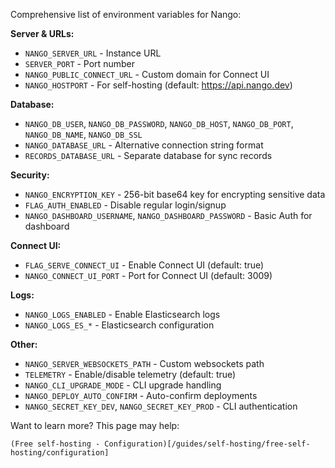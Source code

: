 Comprehensive list of environment variables for Nango:

**Server & URLs:**
- `NANGO_SERVER_URL` - Instance URL
- `SERVER_PORT` - Port number
- `NANGO_PUBLIC_CONNECT_URL` - Custom domain for Connect UI
- `NANGO_HOSTPORT` - For self-hosting (default: https://api.nango.dev)

**Database:**
- `NANGO_DB_USER`, `NANGO_DB_PASSWORD`, `NANGO_DB_HOST`, `NANGO_DB_PORT`, `NANGO_DB_NAME`, `NANGO_DB_SSL`
- `NANGO_DATABASE_URL` - Alternative connection string format
- `RECORDS_DATABASE_URL` - Separate database for sync records

**Security:**
- `NANGO_ENCRYPTION_KEY` - 256-bit base64 key for encrypting sensitive data
- `FLAG_AUTH_ENABLED` - Disable regular login/signup
- `NANGO_DASHBOARD_USERNAME`, `NANGO_DASHBOARD_PASSWORD` - Basic Auth for dashboard

**Connect UI:**
- `FLAG_SERVE_CONNECT_UI` - Enable Connect UI (default: true)
- `NANGO_CONNECT_UI_PORT` - Port for Connect UI (default: 3009)

**Logs:**
- `NANGO_LOGS_ENABLED` - Enable Elasticsearch logs
- `NANGO_LOGS_ES_*` - Elasticsearch configuration

**Other:**
- `NANGO_SERVER_WEBSOCKETS_PATH` - Custom websockets path
- `TELEMETRY` - Enable/disable telemetry (default: true)
- `NANGO_CLI_UPGRADE_MODE` - CLI upgrade handling
- `NANGO_DEPLOY_AUTO_CONFIRM` - Auto-confirm deployments
- `NANGO_SECRET_KEY_DEV`, `NANGO_SECRET_KEY_PROD` - CLI authentication

Want to learn more? This page may help:
```suggestions
(Free self-hosting - Configuration)[/guides/self-hosting/free-self-hosting/configuration]
```